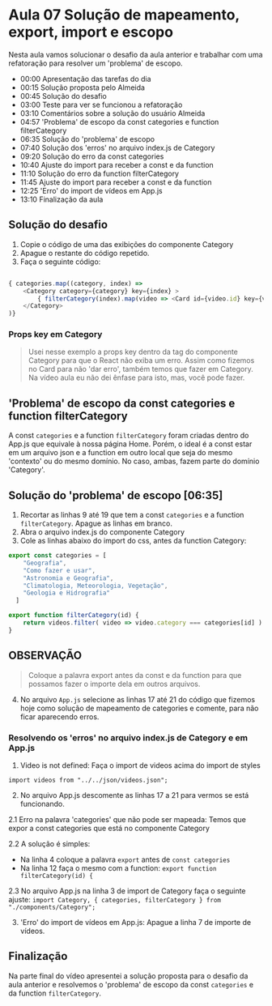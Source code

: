 # Aula 07 Solução de mapeamento, export, import e escopo

Nesta aula vamos solucionar o desafio da aula anterior e trabalhar com uma refatoração para resolver um 'problema' de escopo.

* 00:00 Apresentação das tarefas do dia
* 00:15 Solução proposta pelo Almeida
* 00:45 Solução do desafio
* 03:00 Teste para ver se funcionou a refatoração
* 03:10 Comentários sobre a solução do usuário Almeida
* 04:57 'Problema' de escopo da const categories e function filterCategory
* 06:35 Solução do 'problema' de escopo
* 07:40 Solução dos 'erros' no arquivo index.js de Category
* 09:20 Solução do erro da const categories
* 10:40 Ajuste do import para receber a const e da function
* 11:10 Solução do erro da function filterCategory
* 11:45 Ajuste do import para receber a const e da function
* 12:25 'Erro' do import de vídeos em App.js
* 13:10 Finalização da aula

## Solução do desafio

1. Copie o código de uma das exibições do componente Category
2. Apague o restante do código repetido.
3. Faça o seguinte código:

~~~javascript

{ categories.map((category, index) => 
    <Category category={category} key={index} >
        { filterCategory(index).map(video => <Card id={video.id} key={video.id} /> )}
    </Category>
)}

~~~

### Props key em Category

> Usei nesse exemplo a props key dentro da tag do componente Category para que o React não exiba um erro.
> Assim como fizemos no Card para não 'dar erro', também temos que fazer em Category. Na vídeo aula eu não dei ênfase para isto, mas, você pode fazer.

## 'Problema' de escopo da const categories e function filterCategory

A const `categories` e a function `filterCategory` foram criadas dentro do App.js que equivale à nossa página Home.
Porém, o ideal é a const estar em um arquivo json e a function em outro local que seja do mesmo 'contexto' ou do mesmo domínio.
No caso, ambas, fazem parte do domínio 'Category'.

## Solução do 'problema' de escopo [06:35]

1. Recortar as linhas 9 até 19 que tem a const `categories` e a function `filterCategory`. Apague as linhas em branco.
2. Abra o arquivo index.js do componente Category
3. Cole as linhas abaixo do import do css, antes da function Category:

~~~javascript
export const categories = [
    "Geografia",
    "Como fazer e usar",
    "Astronomia e Geografia",
    "Climatologia, Meteorologia, Vegetação",
    "Geologia e Hidrografia"
  ]

export function filterCategory(id) {
    return videos.filter( video => video.category === categories[id] )
}

~~~

## OBSERVAÇÃO
> Coloque a palavra export antes da const e da function para que possamos fazer o importe dela em outros arquivos.

4. No arquivo `App.js` selecione as linhas 17 até 21 do código que fizemos hoje como solução de mapeamento de categories e comente, para não ficar aparecendo erros.

### Resolvendo os 'erros' no arquivo index.js de Category e em App.js

1. Video is not defined: Faça o import de videos acima do import de styles

`import videos from "../../json/videos.json";`

2. No arquivo App.js descomente as linhas 17 a 21 para vermos se está funcionando.

2.1 Erro na palavra 'categories' que não pode ser mapeada: Temos que expor a const categories que está no componente Category

2.2 A solução é simples:
* Na linha 4 coloque a palavra `export` antes de `const categories`
* Na linha 12 faça o mesmo com a function: `export function filterCategory(id) {`

2.3 No arquivo App.js na linha 3 de import de Category faça o seguinte ajuste:
`import Category, { categories, filterCategory } from "./components/Category";`

3. 'Erro' do import de vídeos em App.js: Apague a linha 7 de importe de vídeos.

## Finalização

Na parte final do vídeo apresentei a solução proposta para o desafio da aula anterior e resolvemos o 'problema' de escopo da const `categories` e da function `filterCategory`.

